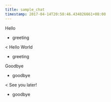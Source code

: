 ```yaml
---
title: sample_chat
timestamp: 2017-04-14T20:58:46.434826661+08:00
---
```


Hello
* greeting

< Hello World
* greeting 

Goodbye
* goodbye

< See you later!
* goodbye
